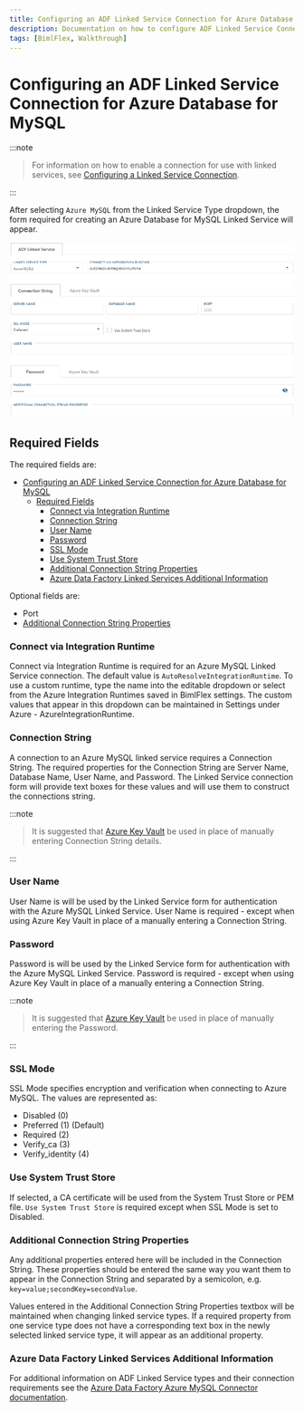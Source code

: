 ```yaml
---
title: Configuring an ADF Linked Service Connection for Azure Database for MySQL
description: Documentation on how to configure ADF Linked Service Connection for Azure Database for MySQL with required fields, connection strings, and links to additional information
tags: [BimlFlex, Walkthrough]
---
```

# Configuring an ADF Linked Service Connection for Azure Database for MySQL

:::note


> For information on how to enable a connection for use with linked services, see [Configuring a Linked Service Connection](create-linked-service-connection).

:::


After selecting `Azure MySQL` from the Linked Service Type dropdown, the form required for creating an Azure Database for MySQL Linked Service will appear.

![Azure MySQL Linked Service Form](images/bimlflex-ss-app-connections-azure-mysql-form.png "Azure MySQL Linked Service Form")

## Required Fields

The required fields are:

- [Configuring an ADF Linked Service Connection for Azure Database for MySQL](#configuring-an-adf-linked-service-connection-for-azure-database-for-mysql)
  - [Required Fields](#required-fields)
    - [Connect via Integration Runtime](#connect-via-integration-runtime)
    - [Connection String](#connection-string)
    - [User Name](#user-name)
    - [Password](#password)
    - [SSL Mode](#ssl-mode)
    - [Use System Trust Store](#use-system-trust-store)
    - [Additional Connection String Properties](#additional-connection-string-properties)
    - [Azure Data Factory Linked Services Additional Information](#azure-data-factory-linked-services-additional-information)

Optional fields are:

+ Port
+ [Additional Connection String Properties](#additional-connection-string-properties)

### Connect via Integration Runtime

Connect via Integration Runtime is required for an Azure MySQL Linked Service connection.
The default value is `AutoResolveIntegrationRuntime`.
To use a custom runtime, type the name into the editable dropdown or select from the Azure Integration Runtimes saved in BimlFlex settings.
The custom values that appear in this dropdown can be maintained in Settings under Azure - AzureIntegrationRuntime.

### Connection String

A connection to an Azure MySQL linked service requires a Connection String.
The required properties for the Connection String are Server Name, Database Name, User Name, and Password.
The Linked Service connection form will provide text boxes for these values and will use them to construct the connections string.

:::note


> It is suggested that [Azure Key Vault](linked-service-azure-key-vault.md) be used in place of manually entering Connection String details.

:::


### User Name

User Name is will be used by the Linked Service form for authentication with the Azure MySQL Linked Service.
User Name is required - except when using Azure Key Vault in place of a manually entering a Connection String.

### Password

Password is will be used by the Linked Service form for authentication with the Azure MySQL Linked Service.
Password is required - except when using Azure Key Vault in place of a manually entering a Connection String.

:::note


> It is suggested that [Azure Key Vault](linked-service-azure-key-vault.md) be used in place of manually entering the Password.

:::


### SSL Mode

SSL Mode specifies encryption and verification when connecting to Azure MySQL.
The values are represented as:

+ Disabled (0)
+ Preferred (1) (Default)
+ Required (2)
+ Verify_ca (3)
+ Verify_identity (4)

### Use System Trust Store

If selected, a CA certificate will be used from the System Trust Store or PEM file.
`Use System Trust Store` is required except when SSL Mode is set to Disabled.

### Additional Connection String Properties

Any additional properties entered here will be included in the Connection String.
These properties should be entered the same way you want them to appear in the Connection String and separated by a semicolon, e.g. `key=value;secondKey=secondValue`.

Values entered in the Additional Connection String Properties textbox will be maintained when changing linked service types.
If a required property from one service type does not have a corresponding text box in the newly selected linked service type, it will appear as an additional property.

### Azure Data Factory Linked Services Additional Information

For additional information on ADF Linked Service types and their connection requirements see the [Azure Data Factory Azure MySQL Connector documentation](https://docs.microsoft.com/en-us/azure/data-factory/connector-azure-database-for-mysql).
